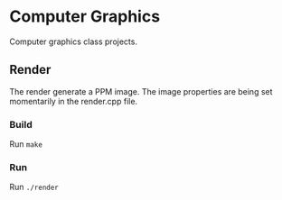 # Computer Graphics

Computer graphics class projects.

## Render

The render generate a PPM image.
The image properties are being set momentarily in the render.cpp file.

### Build

Run `make`

### Run

Run `./render`
